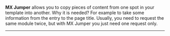 <p class="lead">
    <b>MX Jumper</b> allows you to copy pieces of content from one spot in your template into another. Why it is needed? For example to take some information from the entry to the page title. Usually, you need to request the same module twice, but with MX Jumper you just need one request only.
</p>

<hr/>
